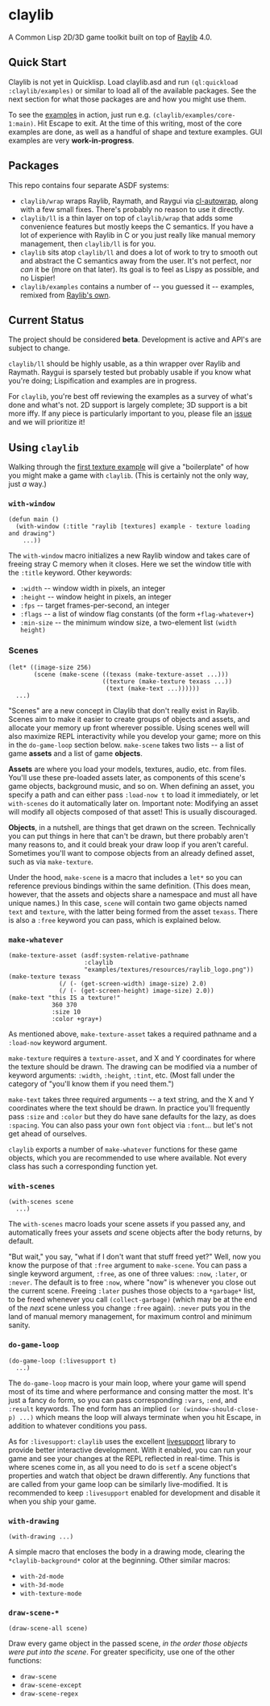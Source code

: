 # claylib
A Common Lisp 2D/3D game toolkit built on top of [Raylib](https://www.raylib.com/) 4.0.

## Quick Start
Claylib is not yet in Quicklisp. Load claylib.asd and run `(ql:quickload :claylib/examples)` or similar to load all of the available packages. See the next section for what those packages are and how you might use them.

To see the [examples](/examples) in action, just run e.g. `(claylib/examples/core-1:main)`. Hit Escape to exit. At the time of this writing, most of the core examples are done, as well as a handful of shape and texture examples. GUI examples are very **work-in-progress**.

## Packages
This repo contains four separate ASDF systems:
- `claylib/wrap` wraps Raylib, Raymath, and Raygui via [cl-autowrap](https://github.com/rpav/cl-autowrap), along with a few small fixes. There's probably no reason to use it directly.
- `claylib/ll` is a thin layer on top of `claylib/wrap` that adds some convenience features but mostly keeps the C semantics. If you have a lot of experience with Raylib in C or you just really like manual memory management, then `claylib/ll` is for you.
- `claylib` sits atop `claylib/ll` and does a lot of work to try to smooth out and abstract the C semantics away from the user. It's not perfect, nor _can_ it be (more on that later). Its goal is to feel as Lispy as possible, and no Lispier!
- `claylib/examples` contains a number of -- you guessed it -- examples, remixed from [Raylib's own](https://www.raylib.com/examples.html).

## Current Status
The project should be considered **beta**. Development is active and API's are subject to change.

`claylib/ll` should be highly usable, as a thin wrapper over Raylib and Raymath. Raygui is sparsely tested but probably usable if you know what you're doing; Lispification and examples are in progress.

For `claylib`, you're best off reviewing the examples as a survey of what's done and what's not. 2D support is largely complete; 3D support is a bit more iffy. If any piece is particularly important to you, please file an [issue](https://github.com/defun-games/claylib/issues) and we will prioritize it!

## Using `claylib`
Walking through the [first texture example](/examples/textures/01-logo-raylib.lisp) will give a "boilerplate" of how you might make a game with `claylib`. (This is certainly not the only way, just _a_ way.)

### `with-window`
```
(defun main ()
  (with-window (:title "raylib [textures] example - texture loading and drawing")
    ...))
```
The `with-window` macro initializes a new Raylib window and takes care of freeing stray C memory when it closes. Here we set the window title with the `:title` keyword. Other keywords:
- `:width` -- window width in pixels, an integer
- `:height` -- window height in pixels, an integer
- `:fps` -- target frames-per-second, an integer
- `:flags` -- a list of window flag constants (of the form `+flag-whatever+`)
- `:min-size` -- the minimum window size, a two-element list `(width height)`

### Scenes
```
(let* ((image-size 256)
       (scene (make-scene ((texass (make-texture-asset ...)))
                          ((texture (make-texture texass ...))
                           (text (make-text ...))))))
  ...)
```
"Scenes" are a new concept in Claylib that don't really exist in Raylib. Scenes aim to make it easier to create groups of objects and assets, and allocate your memory up front wherever possible. Using scenes well will also maximize REPL interactivity while you develop your game; more on this in the `do-game-loop` section below. `make-scene` takes two lists -- a list of game **assets** and a list of game **objects**.

**Assets** are where you load your models, textures, audio, etc. from files. You'll use these pre-loaded assets later, as components of this scene's game objects, background music, and so on. When defining an asset, you specify a path and can either pass `:load-now t` to load it immediately, or let `with-scenes` do it automatically later on. Important note: Modifying an asset will modify all objects composed of that asset! This is usually discouraged.

**Objects**, in a nutshell, are things that get drawn on the screen. Technically you can put things in here that can't be drawn, but there probably aren't many reasons to, and it could break your draw loop if you aren't careful. Sometimes you'll want to compose objects from an already defined asset, such as via `make-texture`.

Under the hood, `make-scene` is a macro that includes a `let*` so you can reference previous bindings within the same definition. (This does mean, however, that the assets and objects share a namespace and must all have unique names.) In this case, `scene` will contain two game objects named `text` and `texture`, with the latter being formed from the asset `texass`. There is also a `:free` keyword you can pass, which is explained below.

### `make-whatever`
```
(make-texture-asset (asdf:system-relative-pathname
                     :claylib
                     "examples/textures/resources/raylib_logo.png"))
(make-texture texass
              (/ (- (get-screen-width) image-size) 2.0)
              (/ (- (get-screen-height) image-size) 2.0))
(make-text "this IS a texture!"
            360 370
            :size 10
            :color +gray+)
```
As mentioned above, `make-texture-asset` takes a required pathname and a `:load-now` keyword argument.

`make-texture` requires a `texture-asset`, and X and Y coordinates for where the texture should be drawn. The drawing can be modified via a number of keyword arguments: `:width`, `:height`, `:tint`, etc. (Most fall under the category of "you'll know them if you need them.")

`make-text` takes three required arguments -- a text string, and the X and Y coordinates where the text should be drawn. In practice you'll frequently pass `:size` and `:color` but they do have sane defaults for the lazy, as does `:spacing`. You can also pass your own `font` object via `:font`... but let's not get ahead of ourselves.

`claylib` exports a number of `make-whatever` functions for these game objects, which you are recommended to use where available. Not every class has such a corresponding function yet.

### `with-scenes`
```
(with-scenes scene
  ...)
```
The `with-scenes` macro loads your scene assets if you passed any, and automatically frees your assets _and_ scene objects after the body returns, by default.

"But wait," you say, "what if I don't want that stuff freed yet?" Well, now you know the purpose of that `:free` argument to `make-scene`. You can pass a single keyword argument, `:free`, as one of three values: `:now`, `:later`, or `:never`. The default is to free `:now`, where "now" is whenever you close out the current scene. Freeing `:later` pushes those objects to a `*garbage*` list, to be freed whenever you call `(collect-garbage)` (which may be at the end of the _next_ scene unless you change `:free` again). `:never` puts you in the land of manual memory management, for maximum control and minimum sanity.

### `do-game-loop`
```
(do-game-loop (:livesupport t)
  ...)
```
The `do-game-loop` macro is your main loop, where your game will spend most of its time and where performance and consing matter the most. It's just a fancy `do` form, so you can pass corresponding `:vars`, `:end`, and `:result` keywords. The end form has an implied `(or (window-should-close-p) ...)` which means the loop will always terminate when you hit Escape, in addition to whatever conditions you pass.

As for `:livesupport`: `claylib` uses the excellent [livesupport](https://github.com/cbaggers/livesupport) library to provide better interactive development. With it enabled, you can run your game and see your changes at the REPL reflected in real-time. This is where scenes come in, as all you need to do is `setf` a scene object's properties and watch that object be drawn differently. Any functions that are called from your game loop can be similarly live-modified. It is recommended to keep `:livesupport` enabled for development and disable it when you ship your game.

### `with-drawing`
```
(with-drawing ...)
```
A simple macro that encloses the body in a drawing mode, clearing the `*claylib-background*` color at the beginning. Other similar macros:
- `with-2d-mode`
- `with-3d-mode`
- `with-texture-mode`

### `draw-scene-*`
```
(draw-scene-all scene)
```
Draw every game object in the passed scene, _in the order those objects were put into the scene_. For greater specificity, use one of the other functions:
- `draw-scene`
- `draw-scene-except`
- `draw-scene-regex`
